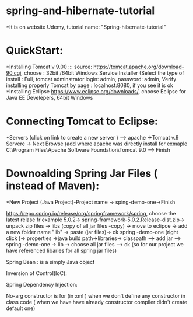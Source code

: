 # spring-and-hibernate-tutorial

*It is on website Udemy, tutorial name: "Spring-hibernate-tutorial"

# QuickStart:
*Installing Tomcat v 9.00 ::: source: https://tomcat.apache.org/download-90.cgi,  choose : 32bit /64bit Windows Service Installer
(Select the type of install : Full, tomcat adminstrator login: admin, password: admin, 
Verify installing properly Tomcat by page : localhost:8080, if you see it  is ok
*Installing Eclipse https://www.eclipse.org/downloads/, choose Eclipse for Java EE Develepers, 64bit Windows

# Connecting Tomcat to Eclipse:
*Servers (click on link to create a new server ) --> apache ->Tomcat v.9 Servere -> Next 
Browse (add where apache was directly install for exmaple C:\Program Files\Apache Software Foundation\Tomcat 9.0 --> Finish

#  Downoalding Spring Jar Files ( instead of Maven):
*New Project (Java Project)-Project name -> sping-demo-one->Finish

https://repo.spring.io/release/org/springframework/spring, choose the latest relase fr example 5.0.2-> 
spring-framework-5.0.2.Release-dist.zip-> unpack zip files -> libs (copy of all jar files -copy) -> move to eclipce -> add a new folder
name "lib" -> paste (jar files)-> ok
spring -demo-one (right click )-> properties ->java build path->libraries-> classpath --> add jar --> spring -demo-one -> lib -> choose all  jar files --> ok
(so for our project we have referenced libaries for all spring jar files)

Spring Bean : is a simply Java object

Inversion of Control(IoC):

Spring Dependency Injection:


No-arg constructor is for (in xml ) when we don't define any constructor in class code ( when we have have already constructor compiler didn't create default one)



